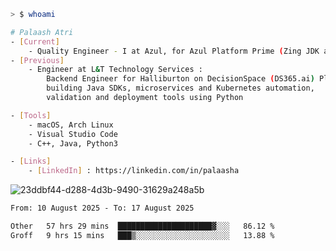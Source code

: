 ```sh
> $ whoami

# Palaash Atri
- [Current]
    - Quality Engineer - I at Azul, for Azul Platform Prime (Zing JDK and OptHub Cloud-Native Compiler)
- [Previous]
    - Engineer at L&T Technology Services :
        Backend Engineer for Halliburton on DecisionSpace (DS365.ai) Platform team,
        building Java SDKs, microservices and Kubernetes automation,
        validation and deployment tools using Python

- [Tools]
    - macOS, Arch Linux
    - Visual Studio Code
    - C++, Java, Python3

- [Links]
    - [LinkedIn] : https://linkedin.com/in/palaasha 

```
![23ddbf44-d288-4d3b-9490-31629a248a5b](https://github.com/user-attachments/assets/e8f7d8c9-2427-40a3-b819-73b167b77e19)


<!--START_SECTION:waka-->

```txt
From: 10 August 2025 - To: 17 August 2025

Other   57 hrs 29 mins  █████████████████████▓░░░   86.12 %
Groff   9 hrs 15 mins   ███▒░░░░░░░░░░░░░░░░░░░░░   13.88 %
```

<!--END_SECTION:waka-->
